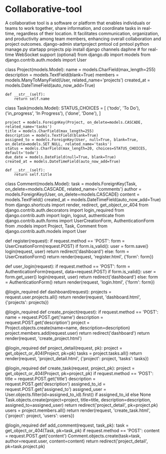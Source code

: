 # Collaborative-tool
A collaborative tool is a software or platform that enables individuals or teams to work together, share information, and coordinate tasks in real-time, regardless of their location. It facilitates communication, organization, and productivity among team members, enhancing overall collaboration and project outcomes.
django-admin startproject pmtool
cd pmtool
python manage.py startapp projects
pip install django channels daphne  # for real-time WebSocket support (optional)
from django.db import models
from django.contrib.auth.models import User

class Project(models.Model):
    name = models.CharField(max_length=255)
    description = models.TextField(blank=True)
    members = models.ManyToManyField(User, related_name='projects')
    created_at = models.DateTimeField(auto_now_add=True)

    def __str__(self):
        return self.name

class Task(models.Model):
    STATUS_CHOICES = [
        ('todo', 'To Do'),
        ('in_progress', 'In Progress'),
        ('done', 'Done'),
    ]

    project = models.ForeignKey(Project, on_delete=models.CASCADE, related_name='tasks')
    title = models.CharField(max_length=255)
    description = models.TextField(blank=True)
    assigned_to = models.ForeignKey(User, null=True, blank=True, on_delete=models.SET_NULL, related_name='tasks')
    status = models.CharField(max_length=20, choices=STATUS_CHOICES, default='todo')
    due_date = models.DateField(null=True, blank=True)
    created_at = models.DateTimeField(auto_now_add=True)

    def __str__(self):
        return self.title

class Comment(models.Model):
    task = models.ForeignKey(Task, on_delete=models.CASCADE, related_name='comments')
    author = models.ForeignKey(User, on_delete=models.CASCADE)
    content = models.TextField()
    created_at = models.DateTimeField(auto_now_add=True)
    from django.shortcuts import render, redirect, get_object_or_404
from django.contrib.auth.decorators import login_required
from django.contrib.auth import login, logout, authenticate
from django.contrib.auth.forms import UserCreationForm, AuthenticationForm
from .models import Project, Task, Comment
from django.contrib.auth.models import User

def register(request):
    if request.method == 'POST':
        form = UserCreationForm(request.POST)
        if form.is_valid():
            user = form.save()
            login(request, user)
            return redirect('dashboard')
    else:
        form = UserCreationForm()
    return render(request, 'register.html', {'form': form})

def user_login(request):
    if request.method == 'POST':
        form = AuthenticationForm(request, data=request.POST)
        if form.is_valid():
            user = form.get_user()
            login(request, user)
            return redirect('dashboard')
    else:
        form = AuthenticationForm()
    return render(request, 'login.html', {'form': form})

@login_required
def dashboard(request):
    projects = request.user.projects.all()
    return render(request, 'dashboard.html', {'projects': projects})

@login_required
def create_project(request):
    if request.method == 'POST':
        name = request.POST.get('name')
        description = request.POST.get('description')
        project = Project.objects.create(name=name, description=description)
        project.members.add(request.user)
        return redirect('dashboard')
    return render(request, 'create_project.html')

@login_required
def project_detail(request, pk):
    project = get_object_or_404(Project, pk=pk)
    tasks = project.tasks.all()
    return render(request, 'project_detail.html', {'project': project, 'tasks': tasks})

@login_required
def create_task(request, project_pk):
    project = get_object_or_404(Project, pk=project_pk)
    if request.method == 'POST':
        title = request.POST.get('title')
        description = request.POST.get('description')
        assigned_to_id = request.POST.get('assigned_to')
        assigned_user = User.objects.filter(id=assigned_to_id).first() if assigned_to_id else None
        Task.objects.create(project=project, title=title, description=description, assigned_to=assigned_user)
        return redirect('project_detail', pk=project.pk)
    users = project.members.all()
    return render(request, 'create_task.html', {'project': project, 'users': users})

@login_required
def add_comment(request, task_pk):
    task = get_object_or_404(Task, pk=task_pk)
    if request.method == 'POST':
        content = request.POST.get('content')
        Comment.objects.create(task=task, author=request.user, content=content)
        return redirect('project_detail', pk=task.project.pk)
        
    
